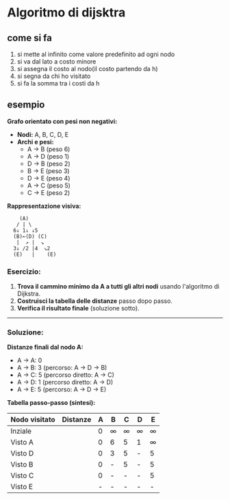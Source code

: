 
# Algoritmo di dijsktra

## come si fa

1. si mette al infinito come valore predefinito ad ogni nodo
2. si va dal lato a costo minore 
3. si assegna il costo al nodo(il costo partendo da h)
4. si segna da chi ho visitato
5. si fa la somma tra i costi da h 

## esempio
**Grafo orientato con pesi non negativi:**

- **Nodi:** A, B, C, D, E  
- **Archi e pesi:**  
  - A → B (peso 6)  
  - A → D (peso 1)  
  - D → B (peso 2)  
  - B → E (peso 3)  
  - D → E (peso 4)  
  - A → C (peso 5)  
  - C → E (peso 2)  

**Rappresentazione visiva:**  
```
    (A)
   / | \
  6↓ 1↓ ↓5
  (B)←(D) (C)
   |  ↗ |  ↘
  3↓ /2 |4  ↘2
  (E)   |    (E)
```

### Esercizio:
1. **Trova il cammino minimo da A a tutti gli altri nodi** usando l'algoritmo di Dijkstra.  
2. **Costruisci la tabella delle distanze** passo dopo passo.  
3. **Verifica il risultato finale** (soluzione sotto).

---

### Soluzione:
**Distanze finali dal nodo A:**  
- A → A: 0  
- A → B: 3 (percorso: A → D → B)  
- A → C: 5 (percorso diretto: A → C)  
- A → D: 1 (percorso diretto: A → D)  
- A → E: 5 (percorso: A → D → E)  

**Tabella passo-passo (sintesi):**

| Nodo visitato | Distanze | A   | B   | C   | D   | E   |
| ------------- | -------- | --- | --- | --- | --- | --- |
| Inziale       |          | 0   | ∞   | ∞   | ∞   | ∞   |
| Visto A       |          | 0   | 6   | 5   | 1   | ∞   |
| Visto D       |          | 0   | 3   | 5   | -   | 5   |
| Visto B       |          | 0   | -   | 5   | -   | 5   |
| Visto C       |          | 0   | -   | -   | -   | 5   |
| Visto E       |          | -   | -   | -   | -   | -   |

